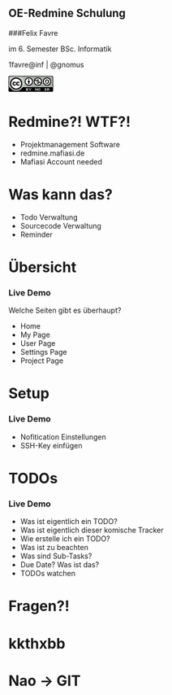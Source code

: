 ## OE-Redmine Schulung



###Felix Favre

im 6. Semester BSc. Informatik

1favre@inf | @gnomus

![ccbysa](img/cc-by-nc-sa.png)



# Redmine?! WTF?!
* Projektmanagement Software
* redmine.mafiasi.de
* Mafiasi Account needed



# Was kann das?
* Todo Verwaltung
* Sourcecode Verwaltung
* Reminder



# Übersicht
### Live Demo
Welche Seiten gibt es überhaupt?

* Home
* My Page
* User Page
* Settings Page
* Project Page



# Setup
### Live Demo
* Nofitication Einstellungen
* SSH-Key einfügen



# TODOs
### Live Demo
* Was ist eigentlich ein TODO?
* Was ist eigentlich dieser komische Tracker
* Wie erstelle ich ein TODO?
 * Was ist zu beachten
 * Was sind Sub-Tasks?
* Due Date? Was ist das?
* TODOs watchen



# Fragen?!



# kkthxbb



# Nao -> GIT